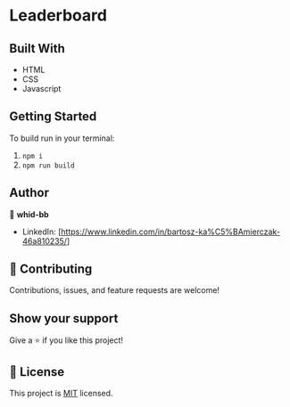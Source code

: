 # Leaderboard

## Built With

- HTML
- CSS
- Javascript

## Getting Started

To build run in your terminal:

1. `npm i`
2. `npm run build`

## Author

👤 **whid-bb**

- LinkedIn: [https://www.linkedin.com/in/bartosz-ka%C5%BAmierczak-46a810235/]

## 🤝 Contributing

Contributions, issues, and feature requests are welcome!

## Show your support

Give a ⭐️ if you like this project!

## 📝 License

This project is [MIT](./MIT.md) licensed.
